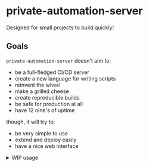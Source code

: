 # private-automation-server

Designed for small projects to build quickly!

## Goals

`private-automation-server` doesn't aim to:

- be a full-fledged CI/CD server
- create a new language for writing scripts
- reinvent the wheel
- make a grilled cheese
- create reproducible builds
- be safe for production at all
- have 12 nine's of uptime

though, it will try to:

- be very simple to use
- extend and deploy easily
- have a nice web interface

<details>

<summary>WIP usage</summary>

## Usage

Using the binary on bare metal is an anti-pattern. Instead, use Docker!

At the moment, the Docker image tag is `latest` and is based on `alpine:latest`.
This is subject to change, just open an issue if you have needs that cannot be satisfied by alpine.

Create a `Dockerfile`:

```Dockerfile
FROM pub.sup.ply.how/auto:latest
```

</details>
